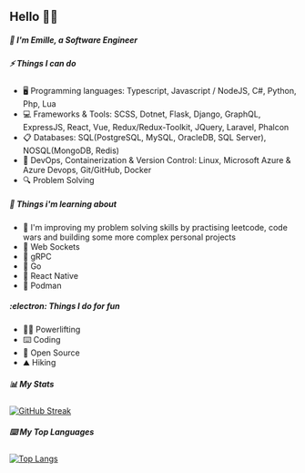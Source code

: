 ## Hello 🤙🏾

##### :rocket: I'm Emille, a Software Engineer

<!-- ##### :wrench: Things I can do -->
##### ⚡ Things I can do

- :desktop_computer: Programming languages: Typescript, Javascript / NodeJS, C#, Python, Php, Lua
- :computer: Frameworks & Tools: SCSS, Dotnet, Flask, Django, GraphQL, ExpressJS, React, Vue, Redux/Redux-Toolkit, JQuery, Laravel, Phalcon
- :clipboard: Databases: SQL(PostgreSQL, MySQL, OracleDB, SQL Server), NOSQL(MongoDB, Redis)
- :open_book: DevOps, Containerization & Version Control: Linux, Microsoft Azure & Azure Devops, Git/GitHub, Docker
- :mag: Problem Solving

##### :telescope: Things i'm learning about

- :seedling: I'm improving my problem solving skills by practising leetcode, code wars and building some more complex personal projects
- :seedling: Web Sockets
- :seedling: gRPC
- :seedling: Go
- :seedling: React Native
- :seedling: Podman

<!-- ##### :muscle: Things I do for fun -->
##### :electron: Things I do for fun

- :weight_lifting_man: Powerlifting
- :keyboard: Coding
- :night_with_stars: Open Source
- :mountain: Hiking
<!--
- :airplane: Travel
-->

##### :bar_chart: My Stats

[![GitHub Streak](http://github-readme-streak-stats.herokuapp.com?user=Emille1723&theme=dark&background=000000)](https://git.io/streak-stats)

##### :keyboard: My Top Languages

[![Top Langs](https://github-readme-stats.vercel.app/api/top-langs/?username=Emille1723&layout=compact&theme=vision-friendly-dark)](https://github.com/anuraghazra/github-readme-stats)


<!--
**Emille1723/Emille1723** is a ✨ _special_ ✨ repository because its `README.md` (this file) appears on your GitHub profile.

Here are some ideas to get you started:

- 🔭 I’m currently working on ...
- 🌱 I’m currently learning ...
- 👯 I’m looking to collaborate on ...
- 🤔 I’m looking for help with ...
- 💬 Ask me about ...
- 📫 How to reach me: ...
- 😄 Pronouns: ...
- ⚡ Fun fact: ...
-->
